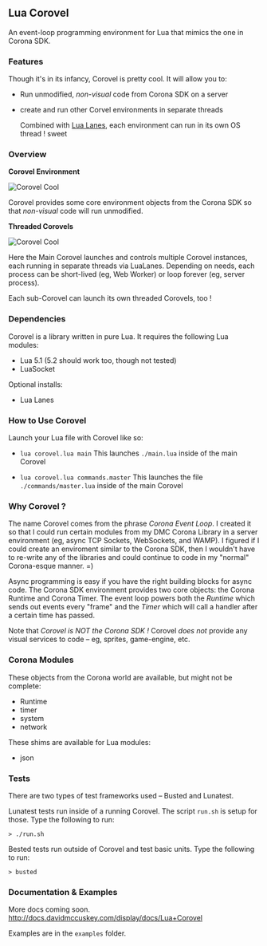
## Lua Corovel ##

An event-loop programming environment for Lua that mimics the one in Corona SDK.



### Features ###

Though it's in its infancy, Corovel is pretty cool. It will allow you to:

* Run unmodified, *non-visual* code from Corona SDK on a server

* create and run other Corvel environments in separate threads

  Combined with [Lua Lanes](https://github.com/LuaLanes/lanes), each environment can run in its own OS thread ! sweet



### Overview ###



**Corovel Environment**


![Corovel Cool](https://raw.githubusercontent.com/dmccuskey/lua-corovel/master/assets/corovel-main.png "Corovel Overview")

Corovel provides some core environment objects from the Corona SDK so that *non-visual* code will run unmodified.


**Threaded Corovels**


![Corovel Cool](https://raw.githubusercontent.com/dmccuskey/lua-corovel/master/assets/corovel-sub.png "Corovel Threads")

Here the Main Corovel launches and controls multiple Corovel instances, each running in separate threads via LuaLanes. Depending on needs, each process can be short-lived (eg, Web Worker) or loop forever (eg, server process).

Each sub-Corovel can launch its own threaded Corovels, too !



### Dependencies ###

Corovel is a library written in pure Lua. It requires the following Lua modules:

* Lua 5.1 (5.2 should work too, though not tested)
* LuaSocket

Optional installs:
* Lua Lanes



### How to Use Corovel ###

Launch your Lua file with Corovel like so:

* `lua corovel.lua main`
  This launches `./main.lua` inside of the main Corovel

* `lua corovel.lua commands.master`
  This launches the file `./commands/master.lua` inside of the main Corovel



### Why Corovel ? ###


The name Corovel comes from the phrase *Corona Event Loop*. I created it so that I could run certain modules from my DMC Corona Library in a server environment (eg, async TCP Sockets, WebSockets, and WAMP). I figured if I could create an enviroment similar to the Corona SDK, then I wouldn't have to re-write any of the libraries and could continue to code in my "normal" Corona-esque manner. =)

Async programming is easy if you have the right building blocks for async code. The Corona SDK environment provides two core objects: the Corona Runtime and Corona Timer. The event loop powers both the *Runtime* which sends out events every "frame" and the *Timer* which will call a handler after a certain time has passed.


Note that *Corovel is NOT the Corona SDK !* Corovel *does not* provide any visual services to code – eg, sprites, game-engine, etc.



### Corona Modules ###

These objects from the Corona world are available, but might not be complete:
* Runtime
* timer
* system
* network

These shims are available for Lua modules:
* json



### Tests ###

There are two types of test frameworks used – Busted and Lunatest.

Lunatest tests run inside of a running Corovel. The script `run.sh` is setup for those. Type the following to run:

`> ./run.sh`

Bested tests run outside of Corovel and test basic units. Type the following to run:

`> busted`



### Documentation & Examples ###


More docs coming soon. http://docs.davidmccuskey.com/display/docs/Lua+Corovel

Examples are in the `examples` folder.
